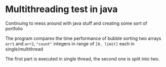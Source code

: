 # Multithreading test in java

Continuing to mess around with java stuff and creating some sort of portfolio

The program compares the time performance of bubble sorting two arrays `arr1` and `arr2`, `"count"` integers in range of `[0, limit]` each in single/multithread

The first part is executed in single thread, the second one is split into two.
